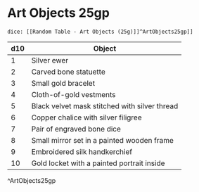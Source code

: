 # Art Objects 25gp

`dice: [[Random Table - Art Objects (25g)]]^ArtObjects25gp]]`

| d10 | Object                                        |
| --- | --------------------------------------------- |
| 1   | Silver ewer                                   |
| 2   | Carved bone statuette                         |
| 3   | Small gold bracelet                           |
| 4   | Cloth-of-gold vestments                       |
| 5   | Black velvet mask stitched with silver thread |
| 6   | Copper chalice with silver filigree           |
| 7   | Pair of engraved bone dice                    |
| 8   | Small mirror set in a painted wooden frame    |
| 9   | Embroidered silk handkerchief                 |
| 10  | Gold locket with a painted portrait inside    |
^ArtObjects25gp
